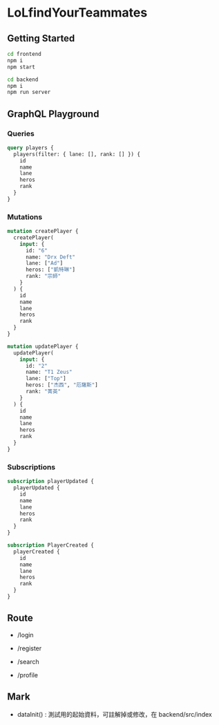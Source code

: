 # LoLfindYourTeammates

## Getting Started

```bash
cd frontend
npm i
npm start
```

```bash
cd backend
npm i
npm run server
```

## GraphQL Playground

### Queries

```graphql
query players {
  players(filter: { lane: [], rank: [] }) {
    id
    name
    lane
    heros
    rank
  }
}
```

### Mutations

```graphql
mutation createPlayer {
  createPlayer(
    input: {
      id: "6"
      name: "Drx Deft"
      lane: ["Ad"]
      heros: ["凱特琳"]
      rank: "宗師"
    }
  ) {
    id
    name
    lane
    heros
    rank
  }
}
```

```graphql
mutation updatePlayer {
  updatePlayer(
    input: {
      id: "2"
      name: "T1 Zeus"
      lane: ["Top"]
      heros: ["杰西", "厄薩斯"]
      rank: "菁英"
    }
  ) {
    id
    name
    lane
    heros
    rank
  }
}
```

### Subscriptions

```graphql
subscription playerUpdated {
  playerUpdated {
    id
    name
    lane
    heros
    rank
  }
}
```

```graphql
subscription PlayerCreated {
  playerCreated {
    id
    name
    lane
    heros
    rank
  }
}
```

## Route

- /login

- /register

- /search

- /profile

## Mark

- dataInit() : 測試用的起始資料，可註解掉或修改，在 backend/src/index
